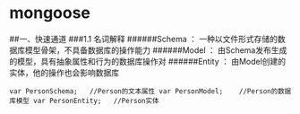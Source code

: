 # mongoose

##一、快速通道
###1.1 名词解释
######Schema  ：  一种以文件形式存储的数据库模型骨架，不具备数据库的操作能力
######Model   ：  由Schema发布生成的模型，具有抽象属性和行为的数据库操作对
######Entity  ：  由Model创建的实体，他的操作也会影响数据库
    
`var PersonSchema;   //Person的文本属性
var PersonModel;    //Person的数据库模型
var PersonEntity;   //Person实体`

